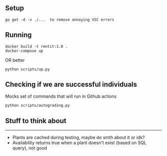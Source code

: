 ## Setup 

```
go get -d -v ./...  to remove annoying VSC errors
```

## Running

```
docker build -t rentit:1.0 .
docker-compose up
```

OR better

```
python scripts/up.py
```

## Checking if we are successful individuals

Mocks set of commands that will run in Github actions

```
python scripts/autograding.py
```

## Stuff to think about
------------------------

* Plants are cached during testing, maybe do smth about it or idk?
* Availability returns true when a plant doesn't exist (based on SQL query), not good

